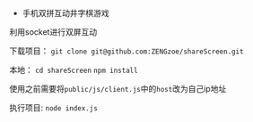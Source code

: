* 手机双拼互动井字棋游戏

利用socket进行双屏互动

下载项目：
`git clone git@github.com:ZENGzoe/shareScreen.git`

本地：
`cd shareScreen`
`npm install`

使用之前需要将`public/js/client.js`中的`host`改为自己ip地址

执行项目:
`node index.js`
